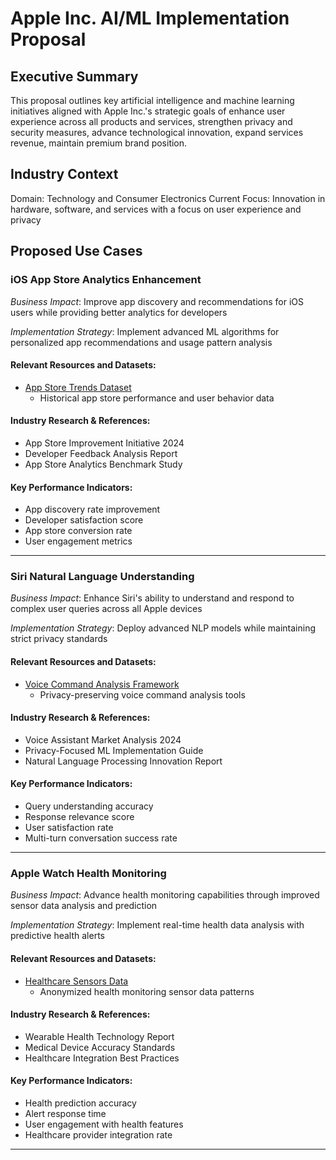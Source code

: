 # Apple Inc. AI/ML Implementation Proposal

## Executive Summary

This proposal outlines key artificial intelligence and machine learning initiatives aligned with Apple Inc.'s strategic goals of enhance user experience across all products and services, strengthen privacy and security measures, advance technological innovation, expand services revenue, maintain premium brand position.

## Industry Context

Domain: Technology and Consumer Electronics
Current Focus: Innovation in hardware, software, and services with a focus on user experience and privacy

## Proposed Use Cases

### iOS App Store Analytics Enhancement

*Business Impact*: Improve app discovery and recommendations for iOS users while providing better analytics for developers

*Implementation Strategy*: Implement advanced ML algorithms for personalized app recommendations and usage pattern analysis

#### Relevant Resources and Datasets:
- [App Store Trends Dataset](https://github.com/example/app-store-trends)
  - Historical app store performance and user behavior data

#### Industry Research & References:
- App Store Improvement Initiative 2024
- Developer Feedback Analysis Report
- App Store Analytics Benchmark Study

#### Key Performance Indicators:
- App discovery rate improvement
- Developer satisfaction score
- App store conversion rate
- User engagement metrics

---

### Siri Natural Language Understanding

*Business Impact*: Enhance Siri's ability to understand and respond to complex user queries across all Apple devices

*Implementation Strategy*: Deploy advanced NLP models while maintaining strict privacy standards

#### Relevant Resources and Datasets:
- [Voice Command Analysis Framework](https://github.com/example/voice-analysis)
  - Privacy-preserving voice command analysis tools

#### Industry Research & References:
- Voice Assistant Market Analysis 2024
- Privacy-Focused ML Implementation Guide
- Natural Language Processing Innovation Report

#### Key Performance Indicators:
- Query understanding accuracy
- Response relevance score
- User satisfaction rate
- Multi-turn conversation success rate

---

### Apple Watch Health Monitoring

*Business Impact*: Advance health monitoring capabilities through improved sensor data analysis and prediction

*Implementation Strategy*: Implement real-time health data analysis with predictive health alerts

#### Relevant Resources and Datasets:
- [Healthcare Sensors Data](https://github.com/example/health-sensors)
  - Anonymized health monitoring sensor data patterns

#### Industry Research & References:
- Wearable Health Technology Report
- Medical Device Accuracy Standards
- Healthcare Integration Best Practices

#### Key Performance Indicators:
- Health prediction accuracy
- Alert response time
- User engagement with health features
- Healthcare provider integration rate

---

